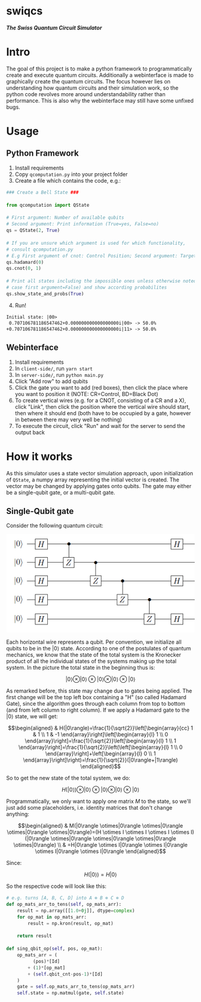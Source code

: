 # swiqcs
**_The Swiss Quantum Circuit Simulator_**

# Intro
The goal of this project is to make a python framework to programmatically create and execute quantum circuits. Additionally a webinterface is made to graphically create the quantum circuits. The focus however lies on understanding how quantum circuits and their simulation work, so the python code revolves more around understandability rather than performance. This is also why the webinterface may still have some unfixed bugs.

# Usage
## Python Framework
1. Install requirements
2. Copy `qcomputation.py` into your project folder
3. Create a file which contains the code, e.g.:
```python
### Create a Bell State ###

from qcomputation import QState

# First argument: Number of available qubits
# Second argument: Print information (True=yes, False=no)
qs = QState(2, True)

# If you are unsure which argument is used for which functionality,
# consult qcomputation.py
# E.g First argument of cnot: Control Position; Second argument: Target position
qs.hadamard(0)
qs.cnot(0, 1)

# Print all states including the impossible ones unless otherwise noted (in which
# case first argument=False) and show according probabilites
qs.show_state_and_probs(True)
```
4. Run!
```
Initial state: |00>
 0.707106781186547462+0.000000000000000000i|00> -> 50.0%
+0.707106781186547462+0.000000000000000000i|11> -> 50.0%
```

## Webinterface
1. Install requirements
2. In `client-side/`, run `yarn start`
3. In `server-side/`, run `python main.py`
4. Click "Add row" to add qubits
5. Click the gate you want to add (red boxes), then click the place where you want to position it (NOTE: CR=Control, BD=Black Dot)
6. To create vertical wires (e.g. for a CNOT, consisting of a CR and a X), click "Link", then click the position where the vertical wire should start, then where it should end (both have to be occupied by a gate, however in between there may very well be nothing)
7. To execute the circuit, click "Run" and wait for the server to send the output back

# How it works
As this simulator uses a state vector simulation approach, upon initialization of `QState`, a numpy array representing the initial vector is created. The vector may be changed by applying gates onto qubits. The gate may either be a single-qubit gate, or a multi-qubit gate.

## Single-Qubit gate
Consider the following quantum circuit:

<img src="https://github.com/Tix3Dev/swiqcs/blob/main/misc/quantum-circuit%20explanation%201.png">

Each horizontal wire represents a qubit. Per convention, we initialize all qubits to be in the $|0\rangle$ state. According to one of the postulates of quantum mechanics, we know that the state of the total system is the Kronecker product of all the individual states of the systems making up the total system. In the picture the total state in the beginning thus is:
```math
|0\rangle \otimes|0\rangle \otimes|0\rangle \otimes|0\rangle \otimes|0\rangle
```

As remarked before, this state may change due to gates being applied. The first change will be the top left box containing a "H" (so called Hadamard Gate), since the algorithm goes through each column from top to bottom (and from left column to right column). If we apply a Hadamard gate to the $|0\rangle$ state, we will get:
```math
\begin{aligned}
& H(|0\rangle)=\frac{1}{\sqrt{2}}\left[\begin{array}{cc}
1 & 1 \\
1 & -1
\end{array}\right]\left[\begin{array}{l}
1 \\
0
\end{array}\right]=\frac{1}{\sqrt{2}}\left[\begin{array}{l}
1 \\
1
\end{array}\right]=\frac{1}{\sqrt{2}}\left(\left[\begin{array}{l}
1 \\
0
\end{array}\right]+\left[\begin{array}{l}
0 \\
1
\end{array}\right]\right)=\frac{1}{\sqrt{2}}(|0\rangle+|1\rangle)
\end{aligned}
```
So to get the new state of the total system, we do:
```math
H(|0\rangle) \otimes|0\rangle \otimes|0\rangle \otimes|0\rangle \otimes|0\rangle
```

Programmatically, we only want to apply one matrix $M$ to the state, so we'll just add some placeholders, i.e. identity matrices that don't change anything:
```math
\begin{aligned}
& M(|0\rangle \otimes|0\rangle \otimes|0\rangle \otimes|0\rangle \otimes|0\rangle)=(H \otimes I \otimes I \otimes I \otimes I)(|0\rangle \otimes|0\rangle \otimes|0\rangle \otimes|0\rangle \otimes|0\rangle) \\
& =H|0\rangle \otimes I|0\rangle \otimes I|0\rangle  \otimes I|0\rangle  \otimes I|0\rangle 
\end{aligned}
```
Since:
```math
H(|0\rangle)=H|0\rangle
```
So the respective code will look like this:
```python
# e.g. turns [A, B, C, D] into A ⊗ B ⊗ C ⊗ D
def op_mats_arr_to_tens(self, op_mats_arr):
    result = np.array([[1.0+0j]], dtype=complex)
    for op_mat in op_mats_arr:
        result = np.kron(result, op_mat)
    
    return result

def sing_qbit_op(self, pos, op_mat):
    op_mats_arr = (
          (pos)*[Id]
        + (1)*[op_mat]
        + (self.qbit_cnt-pos-1)*[Id]
    )
    gate = self.op_mats_arr_to_tens(op_mats_arr)
    self.state = np.matmul(gate, self.state)
```






